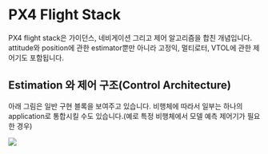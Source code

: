 # PX4 Flight Stack

PX4 flight stack은 가이던스, 네비게이션 그리고 제어 알고리즘을 합친 개념입니다. attitude와 position에 관한 estimator뿐만 아니라 고정익, 멀티로터, VTOL에 관한 제어기도 포함됩니다.

## Estimation 와 제어 구조(Control Architecture)

아래 그림은 일반 구현 블록을 보여주고 있습니다. 비행체에 따라서 일부는 하나의 application로 통합시킬 수도 있습니다.(예로 특정 비행체에서 모델 예측 제어기가 필요한 경우)

[![](https://mermaid.ink/img/eyJjb2RlIjoiZ3JhcGggVEQ7XG4gIHBvc19jdHJsLS0-YXR0X2N0cmw7XG4gIGF0dF9jdHJsLS0-bWl4ZXI7XG4gIGluZXJ0aWFsX3NlbnNvcnMtLT5hdHRpdHVkZV9lc3RpbWF0b3I7XG4gIGluZXJ0aWFsX3NlbnNvcnMtLT5wb3NpdGlvbl9lc3RpbWF0b3I7XG4gIEdQUy0tPnBvc2l0aW9uX2VzdGltYXRvcjtcbiAgY29tcHV0ZXJfdmlzaW9uLS0-cG9zaXRpb25fZXN0aW1hdG9yO1xuICBwb3NpdGlvbl9lc3RpbWF0b3ItLT5uYXZpZ2F0b3I7XG4gIHBvc2l0aW9uX2VzdGltYXRvci0tPmF0dGl0dWRlX2VzdGltYXRvcjtcbiAgcG9zaXRpb25fZXN0aW1hdG9yLS0-cG9zX2N0cmw7XG4gIGF0dGl0dWRlX2VzdGltYXRvci0tPmF0dF9jdHJsOyIsIm1lcm1haWQiOnsidGhlbWUiOiJkZWZhdWx0In0sInVwZGF0ZUVkaXRvciI6ZmFsc2V9)](https://mermaid-js.github.io/mermaid-live-editor/#/edit/eyJjb2RlIjoiZ3JhcGggVEQ7XG4gIHBvc19jdHJsLS0-YXR0X2N0cmw7XG4gIGF0dF9jdHJsLS0-bWl4ZXI7XG4gIGluZXJ0aWFsX3NlbnNvcnMtLT5hdHRpdHVkZV9lc3RpbWF0b3I7XG4gIGluZXJ0aWFsX3NlbnNvcnMtLT5wb3NpdGlvbl9lc3RpbWF0b3I7XG4gIEdQUy0tPnBvc2l0aW9uX2VzdGltYXRvcjtcbiAgY29tcHV0ZXJfdmlzaW9uLS0-cG9zaXRpb25fZXN0aW1hdG9yO1xuICBwb3NpdGlvbl9lc3RpbWF0b3ItLT5uYXZpZ2F0b3I7XG4gIHBvc2l0aW9uX2VzdGltYXRvci0tPmF0dGl0dWRlX2VzdGltYXRvcjtcbiAgcG9zaXRpb25fZXN0aW1hdG9yLS0-cG9zX2N0cmw7XG4gIGF0dGl0dWRlX2VzdGltYXRvci0tPmF0dF9jdHJsOyIsIm1lcm1haWQiOnsidGhlbWUiOiJkZWZhdWx0In0sInVwZGF0ZUVkaXRvciI6ZmFsc2V9)
